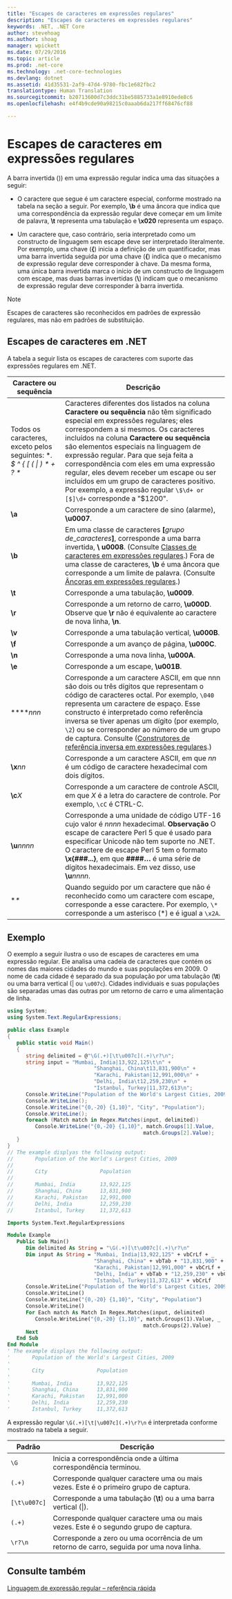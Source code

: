 ```yaml
---
title: "Escapes de caracteres em expressões regulares"
description: "Escapes de caracteres em expressões regulares"
keywords: .NET, .NET Core
author: stevehoag
ms.author: shoag
manager: wpickett
ms.date: 07/29/2016
ms.topic: article
ms.prod: .net-core
ms.technology: .net-core-technologies
ms.devlang: dotnet
ms.assetid: 41d35531-2af9-47d4-9780-fbc1e682fbc2
translationtype: Human Translation
ms.sourcegitcommit: b20713600d7c3ddc31be5885733a1e8910ede8c6
ms.openlocfilehash: e4f4b9cde90a98215c0aaab6da217ff68476cf88

---
```


# <a name="character-escapes-in-regular-expressions"></a>Escapes de caracteres em expressões regulares

A barra invertida (\)) em uma expressão regular indica uma das situações a seguir: 

* O caractere que segue é um caractere especial, conforme mostrado na tabela na seção a seguir. Por exemplo, **\b** é uma âncora que indica que uma correspondência da expressão regular deve começar em um limite de palavra, **\t** representa uma tabulação e **\x020** representa um espaço.

* Um caractere que, caso contrário, seria interpretado como um constructo de linguagem sem escape deve ser interpretado literalmente. Por exemplo, uma chave (**{**) inicia a definição de um quantificador, mas uma barra invertida seguida por uma chave (**\{**) indica que o mecanismo de expressão regular deve corresponder à chave. Da mesma forma, uma única barra invertida marca o início de um constructo de linguagem com escape, mas duas barras invertidas (**\\**) indicam que o mecanismo de expressão regular deve corresponder à barra invertida.

> [!NOTE]
> Escapes de caracteres são reconhecidos em padrões de expressão regulares, mas não em padrões de substituição. 
 
## <a name="character-escapes-in-net"></a>Escapes de caracteres em .NET

A tabela a seguir lista os escapes de caracteres com suporte das expressões regulares em .NET.

Caractere ou sequência | Descrição
--------------------- | ----------- 
Todos os caracteres, exceto pelos seguintes: **. $ ^ { [ ( &#124; ) * + ? \** | Caracteres diferentes dos listados na coluna **Caractere ou sequência** não têm significado especial em expressões regulares; eles correspondem a si mesmos. Os caracteres incluídos na coluna **Caractere ou sequência** são elementos especiais na linguagem de expressão regular. Para que seja feita a correspondência com eles em uma expressão regular, eles devem receber um escape ou ser incluídos em um grupo de caracteres positivo. Por exemplo, a expressão regular `\$\d+ or [$]\d+` corresponde a "$1200". 
**\a** | Corresponde a um caractere de sino (alarme), **\u0007**.
**\b** | Em uma classe de caracteres __[__*grupo de*_*caracteres*__]__, corresponde a uma barra invertida, **\ u0008**. (Consulte [Classes de caracteres em expressões regulares](classes.md).) Fora de uma classe de caracteres, **\b** é uma âncora que corresponde a um limite de palavra. (Consulte [Âncoras em expressões regulares](anchors.md).)
**\t** | Corresponde a uma tabulação, **\u0009**.
**\r** | Corresponde a um retorno de carro, **\u000D**. Observe que **\r** não é equivalente ao caractere de nova linha, **\n**.
**\v** | Corresponde a uma tabulação vertical, **\u000B**.
**\f** | Corresponde a um avanço de página, **\u000C**.
**\n** | Corresponde a uma nova linha, **\u000A**.
**\e** | Corresponde a um escape, **\u001B**.
**\**_nnn_ | Corresponde a um caractere ASCII, em que nnn são dois ou três dígitos que representam o código de caracteres octal. Por exemplo, `\040` representa um caractere de espaço. Esse constructo é interpretado como referência inversa se tiver apenas um dígito (por exemplo, `\2`) ou se corresponder ao número de um grupo de captura. Consulte ([Construtores de referência inversa em expressões regulares](backreference.md).) 
**\x**_nn_ | Corresponde a um caractere ASCII, em que *nn* é um código de caractere hexadecimal com dois dígitos.
**\c**_X_ | Corresponde a um caractere de controle ASCII, em que *X* é a letra do caractere de controle. Por exemplo, `\cC` é CTRL-C.
**\u**_nnnn_ | Corresponde a uma unidade de código UTF-16 cujo valor é *nnnn* hexadecimal. **Observação** O escape de caractere Perl 5 que é usado para especificar Unicode não tem suporte no .NET. O caractere de escape Perl 5 tem o formato **\x{###...}**, em que **####…** é uma série de dígitos hexadecimais. Em vez disso, use **\u**_nnnn_. 
**\** | Quando seguido por um caractere que não é reconhecido como um caractere com escape, corresponde a esse caractere. Por exemplo, `\*` corresponde a um asterisco (*) e é igual a `\x2A`.
 
## <a name="example"></a>Exemplo

O exemplo a seguir ilustra o uso de escapes de caracteres em uma expressão regular. Ele analisa uma cadeia de caracteres que contém os nomes das maiores cidades do mundo e suas populações em 2009. O nome de cada cidade é separado da sua população por uma tabulação (**\t**) ou uma barra vertical (| ou `\u007c`). Cidades individuais e suas populações são separadas umas das outras por um retorno de carro e uma alimentação de linha. 

```csharp
using System;
using System.Text.RegularExpressions;

public class Example
{
   public static void Main()
   {
      string delimited = @"\G(.+)[\t\u007c](.+)\r?\n";
      string input = "Mumbai, India|13,922,125\t\n" + 
                            "Shanghai, China\t13,831,900\n" + 
                            "Karachi, Pakistan|12,991,000\n" + 
                            "Delhi, India\t12,259,230\n" + 
                            "Istanbul, Turkey|11,372,613\n";
      Console.WriteLine("Population of the World's Largest Cities, 2009");
      Console.WriteLine();
      Console.WriteLine("{0,-20} {1,10}", "City", "Population");
      Console.WriteLine();
      foreach (Match match in Regex.Matches(input, delimited))
         Console.WriteLine("{0,-20} {1,10}", match.Groups[1].Value, 
                                            match.Groups[2].Value);
   }
}
// The example displyas the following output:
//       Population of the World's Largest Cities, 2009
//       
//       City                 Population
//       
//       Mumbai, India        13,922,125
//       Shanghai, China      13,831,900
//       Karachi, Pakistan    12,991,000
//       Delhi, India         12,259,230
//       Istanbul, Turkey     11,372,613
```

```vb
Imports System.Text.RegularExpressions

Module Example
   Public Sub Main()
      Dim delimited As String = "\G(.+)[\t\u007c](.+)\r?\n"
      Dim input As String = "Mumbai, India|13,922,125" + vbCrLf + _
                            "Shanghai, China" + vbTab + "13,831,900" + vbCrLf + _
                            "Karachi, Pakistan|12,991,000" + vbCrLf + _
                            "Delhi, India" + vbTab + "12,259,230" + vbCrLf + _
                            "Istanbul, Turkey|11,372,613" + vbCrLf
      Console.WriteLine("Population of the World's Largest Cities, 2009")
      Console.WriteLine()
      Console.WriteLine("{0,-20} {1,10}", "City", "Population")
      Console.WriteLine()
      For Each match As Match In Regex.Matches(input, delimited)
         Console.WriteLine("{0,-20} {1,10}", match.Groups(1).Value, _
                                            match.Groups(2).Value)
      Next                         
   End Sub
End Module
' The example displays the following output:
'       Population of the World's Largest Cities, 2009
'       
'       City                 Population
'       
'       Mumbai, India        13,922,125
'       Shanghai, China      13,831,900
'       Karachi, Pakistan    12,991,000
'       Delhi, India         12,259,230
'       Istanbul, Turkey     11,372,613
```

A expressão regular `\G(.+)[\t|\u007c](.+)\r?\n` é interpretada conforme mostrado na tabela a seguir.

Padrão | Descrição
------- | ----------- 
`\G` | Inicia a correspondência onde a última correspondência terminou.
`(.+)` | Corresponde qualquer caractere uma ou mais vezes. Este é o primeiro grupo de captura.
`[\t\u007c]` | Corresponde a uma tabulação (**\t**) ou a uma barra vertical (&#124;).
`(.+)` | Corresponde qualquer caractere uma ou mais vezes. Este é o segundo grupo de captura.
`\r?\n` | Corresponde a zero ou uma ocorrência de um retorno de carro, seguida por uma nova linha.
 
## <a name="see-also"></a>Consulte também

[Linguagem de expressão regular – referência rápida](quick-ref.md)




<!--HONumber=Nov16_HO3-->


